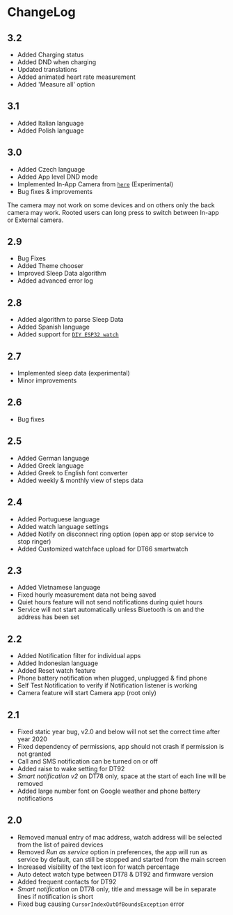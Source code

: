 # ChangeLog

## 3.2
+ Added Charging status
+ Added DND when charging
+ Updated translations
+ Added animated heart rate measurement
+ Added 'Measure all' option

## 3.1
+ Added Italian language
+ Added Polish language

## 3.0
+ Added Czech language
+ Added App level DND mode
+ Implemented In-App Camera from [`here`](https://github.com/mmobin789/Android-Custom-Camera) (Experimental)
+ Bug fixes & improvements

The camera may not work on some devices and on others only the back camera may work. Rooted users can long press to switch between In-app or External camera.


## 2.9
+ Bug Fixes
+ Added Theme chooser
+ Improved Sleep Data algorithm
+ Added advanced error log

## 2.8
+ Added algorithm to parse Sleep Data
+ Added Spanish language
+ Added support for [`DIY ESP32 watch`](https://github.com/fbiego/ESP32_OLED_BLE)

## 2.7
+ Implemented sleep data (experimental)
+ Minor improvements

## 2.6
+ Bug fixes

## 2.5
+ Added German language
+ Added Greek language
+ Added Greek to English font converter
+ Added weekly & monthly view of steps data

## 2.4
+ Added Portuguese language
+ Added watch language settings
+ Added Notify on disconnect ring option (open app or stop service to stop ringer)
+ Added Customized watchface upload for DT66 smartwatch

## 2.3
+ Added Vietnamese language
+ Fixed hourly measurement data not being saved
+ Quiet hours feature will not send notifications during quiet hours
+ Service will not start automatically unless Bluetooth is on and the address has been set

## 2.2
+ Added Notification filter for individual apps
+ Added Indonesian language
+ Added Reset watch feature
+ Phone battery notification when plugged, unplugged & find phone
+ Self Test Notification to verify if Notification listener is working
+ Camera feature will start Camera app (root only)

## 2.1
+ Fixed static year bug, v2.0 and below will not set the correct time after year 2020
+ Fixed dependency of permissions, app should not crash if permission is not granted
+ Call and SMS notification can be turned on or off
+ Added raise to wake setting for DT92
+ *Smart notification v2* on DT78 only, space at the start of each line will be removed
+ Added large number font on Google weather and phone battery notifications

## 2.0
+ Removed manual entry of mac address, watch address will be selected from the list of paired devices
+ Removed *Run as service* option in preferences, the app will run as service by default, can still be stopped and started from the main screen
+ Increased visibility of the text icon for watch percentage
+ Auto detect watch type between DT78 & DT92 and firmware version
+ Added frequent contacts for DT92
+ *Smart notification* on DT78 only, title and message will be in separate lines if notification is short
+ Fixed bug causing `CursorIndexOutOfBoundsException` error
